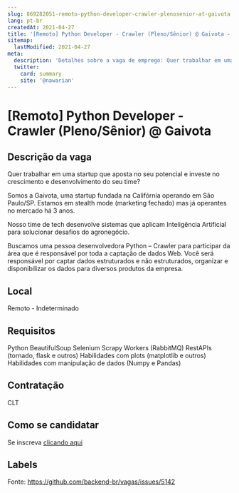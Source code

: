 ```yaml
---
slug: 869282051-remoto-python-developer-crawler-plenosenior-at-gaivota
lang: pt-br
createdAt: 2021-04-27
title: '[Remoto] Python Developer - Crawler (Pleno/Sênior) @ Gaivota - Vaga de Emprego'
sitemap:
  lastModified: 2021-04-27
meta:
  description: 'Detalhes sobre a vaga de emprego: Quer trabalhar em uma startup que aposta no seu potencial e investe no crescimento e desenvolvimento do seu time? Somos a Gaivota, uma startup fundada na Califórnia operando em São Paulo/SP. Estamos em stealth mode (marketing fechado) mas já operantes no mercado há 3 anos. Nosso time de tech desenvolve sistemas que aplicam Inteligência Artificial para solucionar desafios do agronegócio. Buscamos uma pessoa desenvolvedora Python – Crawler para participar da área que é responsável por toda a captação de dados Web. Você será responsável por captar dados estruturados e não estruturados, organizar e disponibilizar os dados para diversos produtos da empresa.'
  twitter:
    card: summary
    site: '@nawarian'
---
```


# [Remoto] Python Developer - Crawler (Pleno/Sênior) @ Gaivota

## Descrição da vaga

Quer trabalhar em uma startup que aposta no seu potencial e investe no crescimento e desenvolvimento do seu time?

Somos a Gaivota, uma startup fundada na Califórnia operando em São Paulo/SP. Estamos em stealth mode (marketing fechado) mas já operantes no mercado há 3 anos.

Nosso time de tech desenvolve sistemas que aplicam Inteligência Artificial para solucionar desafios do agronegócio.

Buscamos uma pessoa  desenvolvedora Python – Crawler para participar da área que é responsável por toda a captação de dados Web. Você será responsável por captar dados estruturados e não estruturados, organizar e disponibilizar os dados para diversos produtos da empresa.

## Local

Remoto - Indeterminado

## Requisitos

Python
BeautifulSoup
Selenium
Scrapy
Workers (RabbitMQ)
RestAPIs (tornado, flask e outros)
Habilidades com plots (matplotlib e outros)
Habilidades com manipulação de dados (Numpy e Pandas)

## Contratação

CLT

## Como se candidatar

Se inscreva [clicando aqui](https://www.pyjobs.com.br/job/2499)

## Labels



Fonte: https://github.com/backend-br/vagas/issues/5142